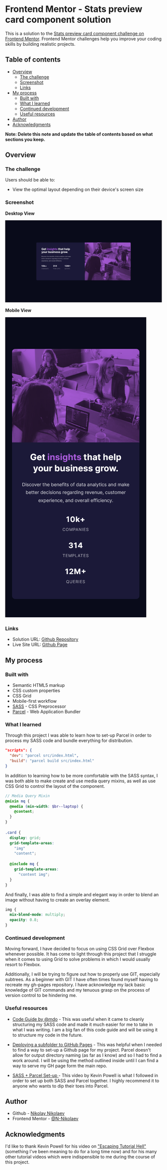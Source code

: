 # Frontend Mentor - Stats preview card component solution

This is a solution to the [Stats preview card component challenge on Frontend Mentor](https://www.frontendmentor.io/challenges/stats-preview-card-component-8JqbgoU62). Frontend Mentor challenges help you improve your coding skills by building realistic projects. 

## Table of contents

- [Overview](#overview)
  - [The challenge](#the-challenge)
  - [Screenshot](#screenshot)
  - [Links](#links)
- [My process](#my-process)
  - [Built with](#built-with)
  - [What I learned](#what-i-learned)
  - [Continued development](#continued-development)
  - [Useful resources](#useful-resources)
- [Author](#author)
- [Acknowledgments](#acknowledgments)

**Note: Delete this note and update the table of contents based on what sections you keep.**

## Overview

### The challenge

Users should be able to:

- View the optimal layout depending on their device's screen size

### Screenshot

**Desktop View**

![](src/design/screenshot-desktop.png)

**Mobile View**

![](src/design/screenshot-mobile.png)

### Links

- Solution URL: [Github Repository](https://github.com/N-Nikolaev/FM--stats-preview-card-component)
- Live Site URL: [Github Page](https://n-nikolaev.github.io/FM--stats-preview-card-component/)

## My process

### Built with

- Semantic HTML5 markup
- CSS custom properties
- CSS Grid
- Mobile-first workflow
- [SASS](https://sass-lang.com/) - CSS Preprocessor
- [Parcel](https://parceljs.org/) - Web Application Bundler


### What I learned

Through this project I was able to learn how to set-up Parcel in order to process my SASS code and bundle everything for distribution. 

```json
"scripts": {
  "dev": "parcel src/index.html",
  "build": "parcel build src/index.html"
}
```

In addition to learning how to be more comfortable with the SASS syntax, I was both able to make create and use media query mixins, as well as use CSS Grid to control the layout of the component. 

```scss
// Media Query Mixin
@mixin mq {
  @media (min-width: $br--laptop) {
    @content;
  }
}

.card {
  display: grid;
  grid-template-areas: 
    "img"
    "content";

  @include mq {
    grid-template-areas: 
      "content img";
  }
}
```

And finally, I was able to find a simple and elegant way in order to blend an image without having to create an overlay element.

```scss
img {
  mix-blend-mode: multiply;
  opacity: 0.8;
}
```


### Continued development

Moving forward, I have decided to focus on using CSS Grid over Flexbox whenever possible. It has come to light through this project that I struggle when it comes to using Grid to solve problems in which I would usually resort to Flexbox. 

Additionally, I will be trying to figure out how to properly use GIT, especially subtrees. As a beginner with GIT I have often times found myself having to recreate my gh-pages repository. I have acknowledge my lack basic knowledge of GIT commands and my tenuous grasp on the process of version control to be hindering me. 


### Useful resources

- [Code Guide by @mdo](https://codeguide.co/) - This was useful when it came to cleanly structuring my SASS code and made it much easier for me to take in what I was writing. I am a big fan of this code guide and will be using it to structure my code in the future. 

- [Deploying a subfolder to GitHub Pages](https://gist.github.com/cobyism/4730490) - This was helpful when I needed to find a way to set-up a Github page for my project. Parcel doesn't allow for output directory naming (as far as I know) and so I had to find a work around. I will be using the method outlined inside until I can find a way to serve my GH page form the main repo. 

- [SASS + Parcel Set-up ](https://www.youtube.com/watch?v=wYWf2m_yzBQ) - This video by Kevin Powell is what I followed in order to set up both SASS and Parcel together. I highly recommend it to anyone who wants to dip their toes into Parcel.


## Author

- Github - [Nikolay Nikolaev](https://github.com/N-Nikolaev)
- Frontend Mentor - [@N-Nikolaev](https://www.frontendmentor.io/profile/N-Nikolaev)


## Acknowledgments

I'd like to thank Kevin Powell for his video on ["Escaping Tutorial Hell"](https://youtu.be/QqDH5sYzDS8) (something I've been meaning to do for a long time now) and for his many other tutorial videos which were indispensible to me during the course of this project.

